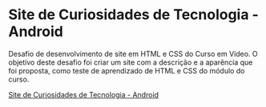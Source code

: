 # Site de Curiosidades de Tecnologia - Android
 Desafio de desenvolvimento de site em HTML e CSS do Curso em Vídeo.
 O objetivo deste desafio foi criar um site com a descrição e a aparência que foi proposta, como teste de aprendizado de HTML e CSS do módulo do curso.

 <a target="_blank" href="https://ccaiomarcelo.github.io/desafio-curso/">Site de Curiosidades de Tecnologia - Android</a>
 
